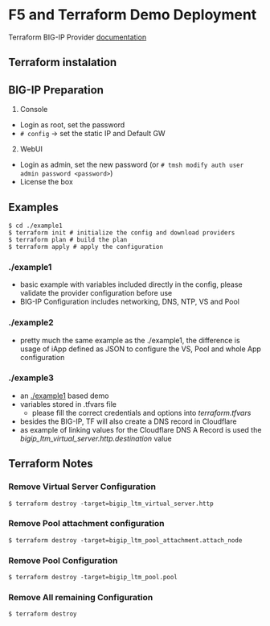 # F5 and Terraform Demo Deployment

Terraform BIG-IP Provider [documentation](https://www.terraform.io/docs/providers/bigip/index.html)

## Terraform instalation


## BIG-IP Preparation

1. Console
  * Login as root, set the password
  * `# config` -> set the static IP and Default GW
2. WebUI
  * Login as admin, set the new password (or `# tmsh modify auth user admin password <password>`)
  * License the box

## Examples

```shell
$ cd ./example1
$ terraform init # initialize the config and download providers
$ terraform plan # build the plan
$ terraform apply # apply the configuration
```

### ./example1

* basic example with variables included directly in the config, please validate the provider configuration before use
* BIG-IP Configuration includes networking, DNS, NTP, VS and Pool

### ./example2

* pretty much the same example as the ./example1, the difference is usage of iApp defined as JSON to configure the VS, Pool and whole App configuration

### ./example3

* an [./example1](https://github.com/erkac/f5-terraform#example1) based demo
* variables stored in .tfvars file
  * please fill the correct credentials and options into _terraform.tfvars_
* besides the BIG-IP, TF will also create a DNS record in Cloudflare
* as example of linking values for the Cloudflare DNS A Record is used the _bigip_ltm_virtual_server.http.destination_ value

## Terraform Notes

### Remove Virtual Server Configuration
```shell
$ terraform destroy -target=bigip_ltm_virtual_server.http
```

### Remove Pool attachment configuration
```shell
$ terraform destroy -target=bigip_ltm_pool_attachment.attach_node
```

### Remove Pool Configuration
```shell
$ terraform destroy -target=bigip_ltm_pool.pool
```

### Remove All remaining Configuration
```shell
$ terraform destroy
```


